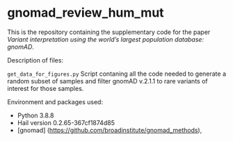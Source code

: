# gnomad_review_hum_mut
This is the repository containing the supplementary code for the paper _Variant interpretation using the world’s largest population database: gnomAD_.

Description of files:

`get_data_for_figures.py` Script contaning all the code needed to generate a random subset of samples and filter gnomAD v.2.1.1 to rare variants of interest for those samples.

Environment and packages used:
* Python 3.8.8
* Hail version 0.2.65-367cf1874d85
* [gnomad] (https://github.com/broadinstitute/gnomad_methods),
